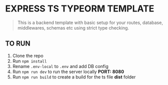 # EXPRESS TS TYPEORM TEMPLATE

>This is a backend template with basic setup for your routes, database, middlewares, schemas etc using strict type checking.

## TO RUN
1. Clone the repo
2. Run `npm install`
3. Rename `.env-local` to `.env` and add DB config
4. Run `npm run dev` to run the server locally **PORT: 8080**
5. Run `npm run build` to create a build for the ts file **dist** folder
